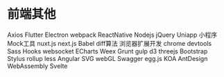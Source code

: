 # 前端其他

Axios
Flutter
Electron
webpack
ReactNative
Nodejs
jQuery
Uniapp
小程序
Mock工具
nuxt.js
next.js
Babel
diff算法
浏览器扩展开发
chrome devtools
Sass
Hooks
websocket
ECharts
Weex
Grunt
gulp
d3
threejs
Bootstrap
Stylus
rollup
less
Angular
SVG
webGL
Swagger
egg.js
KOA
AntDesign
WebAssembly
Svelte